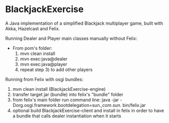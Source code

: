 # BlackjackExercise
A Java implementation of a simplified Blackjack multiplayer game, built with Akka, Hazelcast and Felix.

Running Dealer and Player main classes manually without Felix: <br />
- From pom's folder: <br />
  1) mvn clean install <br />
  2) mvn exec:java@dealer <br />
  3) mvn exec:java@player <br />
  4) repeat step 3) to add other players <br />

Running from Felix with osgi bundles: <br />
  1) mvn clean install (BlackjackExercise-engine) <br />
  2) transfer target jar (bundle) into felix's "bundle" folder <br />
  3) from felix's main folder run command line: java -jar -Dorg.osgi.framework.bootdelegation=sun.*,com.sun.* bin/felix.jar <br />
  4) optional build BlackjackExercise-client and install in felix in order to have a bundle that calls dealer instantiation when it starts <br />
